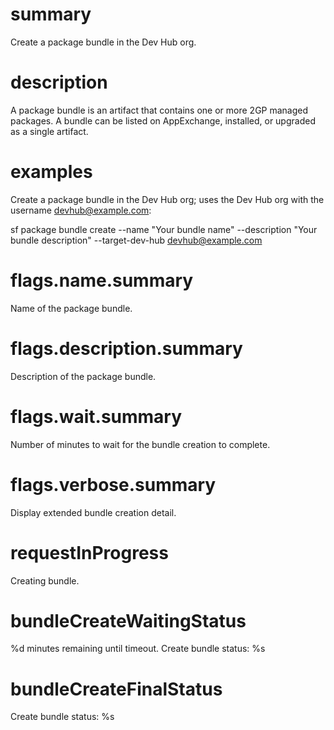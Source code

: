 # summary

Create a package bundle in the Dev Hub org.

# description

A package bundle is an artifact that contains one or more 2GP managed packages.
A bundle can be listed on AppExchange, installed, or upgraded as a single artifact.

# examples

Create a package bundle in the Dev Hub org; uses the Dev Hub org with the username devhub@example.com:

sf package bundle create --name "Your bundle name" --description "Your bundle description" --target-dev-hub devhub@example.com

# flags.name.summary

Name of the package bundle.

# flags.description.summary

Description of the package bundle.

# flags.wait.summary

Number of minutes to wait for the bundle creation to complete.

# flags.verbose.summary

Display extended bundle creation detail.

# requestInProgress

Creating bundle.

# bundleCreateWaitingStatus

%d minutes remaining until timeout. Create bundle status: %s

# bundleCreateFinalStatus

Create bundle status: %s
